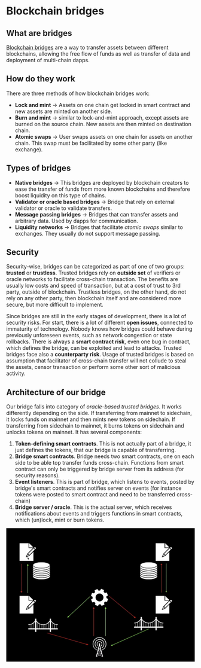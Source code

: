 # Blockchain bridges

## What are bridges
[Blockchain bridges][1] are a way to transfer assets between different blockchains, allowing the free flow of funds as well as transfer of data and deployment of multi-chain dapps.

## How do they work

There are three methods of how blockchain bridges work:
- **Lock and mint** -> Assets on one chain get locked in smart contract and new assets are minted on another side.
- **Burn and mint** -> similar to lock-and-mint approach, except assets are burned on the source chain. New assets are then minted on destination chain.
- **Atomic swaps** -> User swaps assets on one chain for assets on another chain. This swap must be facilitated by some other party (like exchange).

## Types of bridges

- **Native bridges** -> This bridges are deployed by blockchain creators to ease the transfer of funds from more known blockchains and therefore boost liquidity on this type of chains.
- **Validator or oracle based bridges** -> Bridge that rely on external validator or oracle to validate transfers.
- **Message passing bridges** -> Bridges that can transfer assets and arbitrary data. Used by dapps for communication.
- **Liquidity networks** -> Bridges that facilitate *atomic swaps* similar to exchanges. They usually do not support message passing.

## Security

Security-wise, bridges can be categorized as part of one of two groups: **trusted** or **trustless**. Trusted bridges rely on **outside set** of verifiers or oracle networks to facilitate cross-chain transaction. The benefits are usually low costs and speed of transaction, but at a cost of trust to 3rd party, outside of blockchain. Trustless bridges, on the other hand, do not rely on any other party, then blockchain itself and are considered more secure, but more difficult to implement.

Since bridges are still in the early stages of development, there is a lot of security risks. For start, there is a lot of different **open issues**, connected to immaturity of technology. Nobody knows how bridges could behave during previously unforeseen events, such as network congestion or state rollbacks. There is always a **smart contract risk**, even one bug in contract, which defines the bridge, can be exploited and lead to attacks. Trusted bridges face also a **counterparty risk**. Usage of trusted bridges is based on assumption that facilitator of cross-chain transfer will not collude to steal the assets, censor transaction or perform some other sort of malicious activity.

## Architecture of our bridge

Our bridge falls into category of *oracle-based trusted bridges*. It works differently depending on the side. If transferring from mainnet to sidechain, it locks funds on mainnet and then mints new tokens on sidechain. If transferring from sidechain to mainnet, it burns tokens on sidechain and unlocks tokens on mainnet. It has several components:
1. **Token-defining smart contracts**. This is not actually part of a bridge, it just defines the tokens, that our bridge is capable of transferring.
1. **Bridge smart contracts**. Bridge needs two smart contracts, one on each side to be able top transfer funds cross-chain. Functions from smart contract can only be triggered by bridge server from its address (for security reasons).
1. **Event listeners**. This is part of bridge, which listens to events, posted by bridge's smart contracts and notifies server on events (for instance tokens were posted to smart contract and need to be transferred cross-chain)
1. **Bridge server / oracle**. This is the actual server, which receives notifications about events and triggers functions in smart contracts, which (un)lock, mint or burn tokens.

![Bridge](bridge_animation.png)

[1]: <https://ethereum.org/en/developers/docs/bridges/>